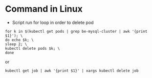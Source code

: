 # Command in Linux

- Script run for loop in order to delete pod
```
for k in $(kubectl get pods | grep be-mysql-cluster | awk '{print $1}'); \
do echo $k; \
sleep 2; \
kubectl delete pods $k; \
done
```
or
```
kubectl get job | awk '{print $1}' | xargs kubectl delete job
```
